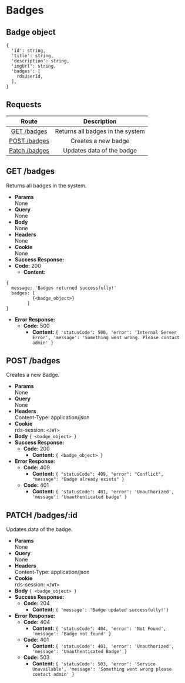 # Badges

## Badge object

```
{
  'id': string,
  'title': string,
  'description': string,
  'imgUrl': string,
  'badges': [
    rdsUserId,
  ],
}
```

## **Requests**

|           Route            |           Description            |
|:--------------------------:|:--------------------------------:|
| [GET /badges](#get-badges) | Returns all badges in the system |
| [POST /badges](#post-badges) | Creates a new badge |
| [Patch /badges](#patch-badgesid) | Updates data of the badge |

## **GET /badges**

Returns all badges in the system.

- **Params**  
  None
- **Query**  
  None
- **Body**  
  None
- **Headers**  
  None
- **Cookie**  
  None
- **Success Response:**
- **Code:** 200
  - **Content:**

```
{
  message: 'Badges returned successfully!'
  badges: [
          {<badge_object>}
        ]
}
```

- **Error Response:**
  - **Code:** 500
    - **Content:** `{ 'statusCode': 500, 'error': 'Internal Server Error', 'message': 'Something went wrong. Please contact admin' }`

## **POST /badges**

Creates a new Badge.

- **Params**  
  None
- **Query**  
  None
- **Headers**  
  Content-Type: application/json
- **Cookie**  
  rds-session: `<JWT>`
- **Body** `{ <badge_object> }`
- **Success Response:**
  - **Code:** 200
    - **Content:** `{ <badge_object> }`
- **Error Response:**
  - **Code:** 409
    - **Content:** `{ "statusCode": 409, "error": "Conflict", "message": "Badge already exists" }`
  - **Code:** 401
    - **Content:** `{ 'statusCode': 401, 'error': 'Unauthorized', 'message': 'Unauthenticated badge' }`

## **PATCH /badges/:id**

Updates data of the badge.

- **Params**  
  None
- **Query**  
  None
- **Headers**  
  Content-Type: application/json
- **Cookie**  
  rds-session: `<JWT>`
- **Body** `{ <badge_object> }`
- **Success Response:**
  - **Code:** 204
    - **Content:** `{ 'message': 'Badge updated successfully!'}`
- **Error Response:**
  - **Code:** 404
    - **Content:** `{ 'statusCode': 404, 'error': 'Not Found', 'message': 'Badge not found' }`
  - **Code:** 401
    - **Content:** `{ 'statusCode': 401, 'error': 'Unauthorized', 'message': 'Unauthenticated Badge' }`
  - **Code:** 503
    - **Content:** `{ 'statusCode': 503, 'error': 'Service Unavailable', 'message': 'Something went wrong please contact admin' }`

